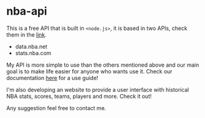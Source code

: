 # nba-api


This is a free API that is built in `<node.js>`, it is based in two APIs, check them in the [link](`https://github.com/kashav/nba.js`).
* data.nba.net
* stats.nba.com

My API is more simple to use than the others mentioned above and our main goal is to make life easier for anyone who wants use it.
Check our documentation [here](`docs\DOCUMENTATION.md`) for a use guide! 

I'm also developing an website to provide a user interface with historical NBA stats, scores, teams, players and more.
Check it out!

Any suggestion feel free to contact me.

